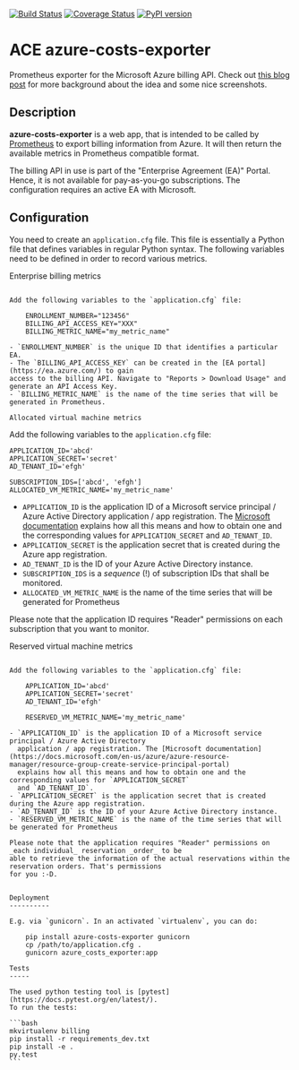 [![Build Status](https://travis-ci.org/blue-yonder/azure-cost-mon.svg?branch=master)](https://travis-ci.org/blue-yonder/azure-cost-mon)
[![Coverage Status](https://coveralls.io/repos/github/blue-yonder/azure-cost-mon/badge.svg?branch=master)](https://coveralls.io/github/blue-yonder/azure-cost-mon?branch=master)
[![PyPI version](https://badge.fury.io/py/azure-costs-exporter.svg)](https://badge.fury.io/py/azure-costs-exporter)

ACE azure-costs-exporter
========================

Prometheus exporter for the Microsoft Azure billing API. Check out
[this blog post](https://tech.blue-yonder.com/public-cloud-cost-control/) for
more background about the idea and some nice screenshots.

Description
-----------

**azure-costs-exporter** is a web app, that is intended to be called by [Prometheus](https://prometheus.io) to export billing information from Azure. It will then return the available metrics in Prometheus compatible format.

The billing API in use is part of the "Enterprise Agreement (EA)" Portal. Hence, it is not available for pay-as-you-go 
subscriptions. The configuration requires an active EA with Microsoft.

Configuration
-------------

You need to create an `application.cfg` file. This file is essentially a Python file that defines
variables in regular Python syntax. The following variables need to be defined in order to record various
metrics.

Enterprise billing metrics
~~~~~~~~~~~~~~~~~~~~~~~~~~

Add the following variables to the `application.cfg` file:

    ENROLLMENT_NUMBER="123456"
    BILLING_API_ACCESS_KEY="XXX"
    BILLING_METRIC_NAME="my_metric_name"

- `ENROLLMENT_NUMBER` is the unique ID that identifies a particular EA.
- The `BILLING_API_ACCESS_KEY` can be created in the [EA portal](https://ea.azure.com/) to gain
access to the billing API. Navigate to "Reports > Download Usage" and generate an API Access Key.
- `BILLING_METRIC_NAME` is the name of the time series that will be generated in Prometheus.

Allocated virtual machine metrics
~~~~~~~~~~~~~~~~~~~~~~~~~~~~~~~~~

Add the following variables to the `application.cfg` file:

    APPLICATION_ID='abcd'
    APPLICATION_SECRET='secret'
    AD_TENANT_ID='efgh'

    SUBSCRIPTION_IDS=['abcd', 'efgh']
    ALLOCATED_VM_METRIC_NAME='my_metric_name'

- `APPLICATION_ID` is the application ID of a Microsoft service principal / Azure Active Directory
  application / app registration. The [Microsoft documentation](https://docs.microsoft.com/en-us/azure/azure-resource-manager/resource-group-create-service-principal-portal)
  explains how all this means and how to obtain one and the corresponding values for `APPLICATION_SECRET`
  and `AD_TENANT_ID`.
- `APPLICATION_SECRET` is the application secret that is created during the Azure app registration.
- `AD_TENANT_ID` is the ID of your Azure Active Directory instance.
- `SUBSCRIPTION_IDS` is a _sequence_ (!) of subscription IDs that shall be monitored.
- `ALLOCATED_VM_METRIC_NAME` is the name of the time series that will be generated for Prometheus

Please note that the application ID requires "Reader" permissions on each subscription that you want to
monitor.

Reserved virtual machine metrics
~~~~~~~~~~~~~~~~~~~~~~~~~~~~~~~~

Add the following variables to the `application.cfg` file:

    APPLICATION_ID='abcd'
    APPLICATION_SECRET='secret'
    AD_TENANT_ID='efgh'

    RESERVED_VM_METRIC_NAME='my_metric_name'

- `APPLICATION_ID` is the application ID of a Microsoft service principal / Azure Active Directory
  application / app registration. The [Microsoft documentation](https://docs.microsoft.com/en-us/azure/azure-resource-manager/resource-group-create-service-principal-portal)
  explains how all this means and how to obtain one and the corresponding values for `APPLICATION_SECRET`
  and `AD_TENANT_ID`.
- `APPLICATION_SECRET` is the application secret that is created during the Azure app registration.
- `AD_TENANT_ID` is the ID of your Azure Active Directory instance.
- `RESERVED_VM_METRIC_NAME` is the name of the time series that will be generated for Prometheus

Please note that the application requires "Reader" permissions on _each individual_ reservation _order_ to be
able to retrieve the information of the actual reservations within the reservation orders. That's permissions
for you :-D.


Deployment
----------

E.g. via `gunicorn`. In an activated `virtualenv`, you can do:

    pip install azure-costs-exporter gunicorn
    cp /path/to/application.cfg .
    gunicorn azure_costs_exporter:app

Tests
-----

The used python testing tool is [pytest](https://docs.pytest.org/en/latest/).
To run the tests:

```bash
mkvirtualenv billing
pip install -r requirements_dev.txt
pip install -e .
py.test
```
